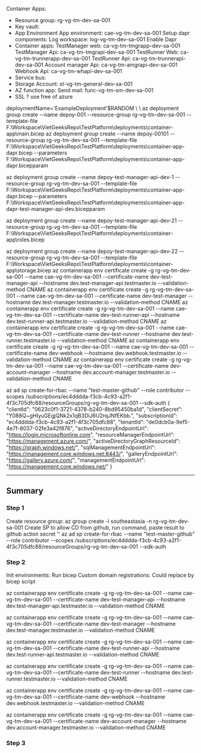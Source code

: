 Container Apps:
- Resource group:
    rg-vg-tm-dev-sa-001
- Key vault:
- App Environment
    App environment: cae-vg-tm-dev-sa-001
    Setup dapr components: 
    Log workspace: log-vg-tm-dev-sa-001
    Enable Dapr
- Container apps:
    TestManager web: ca-vg-tm-tmgrapp-dev-sa-001
    TestManager Api: ca-vg-tm-tmgrapi-dev-sa-001
    TestRunner Web: ca-vg-tm-trunnerapp-dev-sa-001
    TestRunner Api: ca-vg-tm-trunnerapi-dev-sa-001
    Account manager Api: ca-vg-tm-amgrapi-dev-sa-001
    Webhook Api: ca-vg-tm-whapi-dev-sa-001
- Service bus:
- Storage Account:
    st-vg-tm-general-dev-sa-001
- AZ function app:
    Send mail: func-vg-tm-sm-dev-sa-001
- SSL ? use free of azure

deploymentName='ExampleDeployment'$RANDOM \\
 \\
az deployment group create --name depoy-001 --resource-group rg-vg-tm-dev-sa-001 --template-file F:\\Workspace\\VietGeeksRepo\\TestPlatform\\deployments\\container-app\\main.bicep
az deployment group create --name depoy-00101 --resource-group rg-vg-tm-dev-sa-001 --template-file F:\\Workspace\\VietGeeksRepo\\TestPlatform\\deployments\\container-app-dapr.bicep --parameters F:\\Workspace\\VietGeeksRepo\\TestPlatform\\deployments\\container-app-dapr.bicepparam

az deployment group create --name depoy-test-manager-api-dev-1 --resource-group rg-vg-tm-dev-sa-001 --template-file F:\\Workspace\\VietGeeksRepo\\TestPlatform\\deployments\\container-app-dapr.bicep --parameters F:\\Workspace\\VietGeeksRepo\\TestPlatform\\deployments\\container-app-dapr-test-manager-api-dev.bicepparam

az deployment group create --name depoy-test-manager-api-dev-21 --resource-group rg-vg-tm-dev-sa-001 --template-file F:\\Workspace\\VietGeeksRepo\\TestPlatform\deployments\container-app\roles.bicep

az deployment group create --name depoy-test-manager-api-dev-22 --resource-group rg-vg-tm-dev-sa-001 --template-file F:\\Workspace\\VietGeeksRepo\\TestPlatform\\deployments\container-app\storage.bicep
az containerapp env certificate create -g rg-vg-tm-dev-
sa-001 --name cae-vg-tm-dev-sa-001 --certificate-name  dev-test-manager-api --hostname dev.test-manager-api.testmaster.io --validation-method CNAME
az containerapp env certificate create -g rg-vg-tm-dev-sa-001 --name cae-vg-tm-dev-sa-001 --certificate-name  dev-test-manager --hostname dev.test-manager.testmaster.io --validation-method CNAME
az containerapp env certificate create -g rg-vg-tm-dev-sa-001 --name cae-vg-tm-dev-sa-001 --certificate-name  dev-test-runner-api --hostname dev.test-runner-api.testmaster.io --validation-method CNAME
az containerapp env certificate create -g rg-vg-tm-dev-sa-001 --name cae-vg-tm-dev-sa-001 --certificate-name  dev-test-runner --hostname dev.test-runner.testmaster.io --validation-method CNAME
az containerapp env certificate create -g rg-vg-tm-dev-sa-001 --name cae-vg-tm-dev-sa-001 --certificate-name  dev-webhook --hostname dev.webhook.testmaster.io --validation-method CNAME
az containerapp env certificate create -g rg-vg-tm-dev-sa-001 --name cae-vg-tm-dev-sa-001 --certificate-name  dev-account-manager --hostname dev.account-manager.testmaster.io --validation-method CNAME

az ad sp create-for-rbac --name "test-master-github" --role contributor --scopes /subscriptions/ec4dddda-f3cb-4c93-a2f1-4f3c705dfc88/resourceGroups/rg-vg-tm-dev-sa-001 --sdk-auth
{
  "clientId": "0623c0f1-3721-4378-b240-8bd95450ba1d",
  "clientSecret": "Y088Q~gHIyuGEgjQNk2x1qB3DiJ6U2rqJNfEKbb.",
  "subscriptionId": "ec4dddda-f3cb-4c93-a2f1-4f3c705dfc88",
  "tenantId": "de0dcb0a-9ef5-4e7f-8037-02fe3a42f876",
  "activeDirectoryEndpointUrl": "https://login.microsoftonline.com",
  "resourceManagerEndpointUrl": "https://management.azure.com/",
  "activeDirectoryGraphResourceId": "https://graph.windows.net/",
  "sqlManagementEndpointUrl": "https://management.core.windows.net:8443/",
  "galleryEndpointUrl": "https://gallery.azure.com/",
  "managementEndpointUrl": "https://management.core.windows.net/"
}

---
## Summary
### Step 1
Create resource group:
az group create -l southeastasia -n rg-vg-tm-dev-sa-001
Create SP to allow CD from github, run command, paste result to github action secret ''
az ad sp create-for-rbac --name "test-master-github" --role contributor --scopes /subscriptions/ec4dddda-f3cb-4c93-a2f1-4f3c705dfc88/resourceGroups/rg-vg-tm-dev-sa-001 --sdk-auth
### Step 2
Init environments:
Run bicep 
Custom domain registrations: Could replace by bicep script

az containerapp env certificate create -g rg-vg-tm-dev-sa-001 --name cae-vg-tm-dev-sa-001 --certificate-name  dev-test-manager-api --hostname dev.test-manager-api.testmaster.io --validation-method CNAME

az containerapp env certificate create -g rg-vg-tm-dev-sa-001 --name cae-vg-tm-dev-sa-001 --certificate-name  dev-test-manager --hostname dev.test-manager.testmaster.io --validation-method CNAME

az containerapp env certificate create -g rg-vg-tm-dev-sa-001 --name cae-vg-tm-dev-sa-001 --certificate-name  dev-test-runner-api --hostname dev.test-runner-api.testmaster.io --validation-method CNAME

az containerapp env certificate create -g rg-vg-tm-dev-sa-001 --name cae-vg-tm-dev-sa-001 --certificate-name  dev-test-runner --hostname dev.test-runner.testmaster.io --validation-method CNAME

az containerapp env certificate create -g rg-vg-tm-dev-sa-001 --name cae-vg-tm-dev-sa-001 --certificate-name  dev-webhook --hostname dev.webhook.testmaster.io --validation-method CNAME

az containerapp env certificate create -g rg-vg-tm-dev-sa-001 --name cae-vg-tm-dev-sa-001 --certificate-name  dev-account-manager --hostname dev.account-manager.testmaster.io --validation-method CNAME
### Step 3

